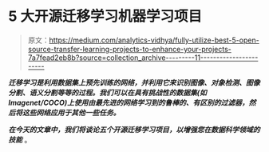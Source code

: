 # 5 大开源迁移学习机器学习项目

> 原文：<https://medium.com/analytics-vidhya/fully-utilize-best-5-open-source-transfer-learning-projects-to-enhance-your-projects-7a7fead2eb8b?source=collection_archive---------11----------------------->

***迁移学习是利用数据集上预先训练的网络，并利用它来识别图像、对象检测、图像分割、语义分割等等的过程。我们可以在具有挑战性的数据集(如 Imagenet/COCO)上使用由最先进的网络学习到的鲁棒的、有区别的过滤器，然后将这些网络应用于其他一些任务。***

***在今天的文章中，我们将谈论五个开源迁移学习项目，以增强您在数据科学领域的技能*** 。